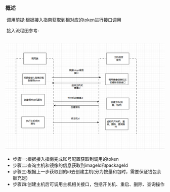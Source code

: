 ### 概述

​          调用前提:根据接入指南获取到相对应的token进行接口调用

​		  接入流程图参考:

​			![api_process](../../image/api_process.png)

- 步骤一:根据接入指南完成账号配置获取到调用的token
- 步骤二:查询主机和镜像的信息获取到imageId和packageId
- 步骤三:根据上一步获取到的id去创建主机(分为按量和包时，需要保证钱包余额充足)
- 步骤四:创建主机后可调用主机相关接口，包括开关机、重启、删除、查询操作